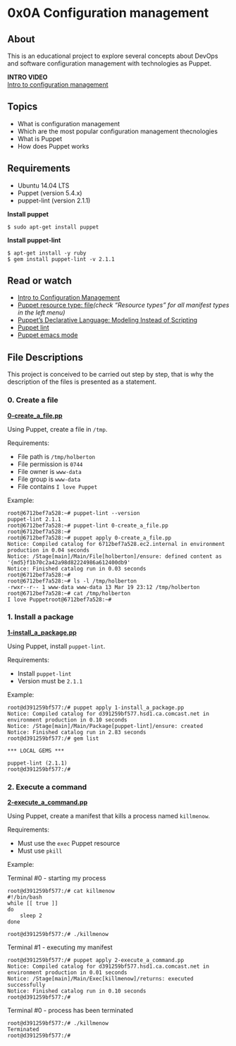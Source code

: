 # 0x0A Configuration management

## About

This is an educational project to explore several concepts about DevOps and software configuration management with technologies as Puppet.

**INTRO VIDEO**  
[Intro to configuration management](https://www.youtube.com/watch?v=ogYLFyp68cI&feature=youtu.be)

## Topics

-  What is configuration management
-  Which are the most popular configuration management thecnologies
-  What is Puppet
-  How does Puppet works

## Requirements

-  Ubuntu 14.04 LTS
-  Puppet (version 5.4.x)
-  puppet-lint (version 2.1.1)

**Install puppet**

```
$ sudo apt-get install puppet
```

**Install puppet-lint**

```
$ apt-get install -y ruby
$ gem install puppet-lint -v 2.1.1
```

## Read or watch

-  [Intro to Configuration Management](https://www.digitalocean.com/community/tutorials/an-introduction-to-configuration-management)
-  [Puppet resource type: file](https://puppet.com/docs/puppet/3.8/types/file.html)_(check “Resource types” for all manifest types in the left menu)_
-  [Puppet’s Declarative Language: Modeling Instead of Scripting](https://puppet.com/blog/puppets-declarative-language-modeling-instead-of-scripting/)
- [Puppet lint](http://puppet-lint.com/)
- [Puppet emacs mode](https://github.com/voxpupuli/puppet-mode)

## File Descriptions

This project is conceived to be carried out step by step, that is why the description of the files is presented as a statement.

### 0. Create a file

**[0-create_a_file.pp](0-create_a_file.pp)**

Using Puppet, create a file in `/tmp`.

Requirements:

- File path is `/tmp/holberton`
- File permission is `0744`
- File owner is `www-data`
- File group is `www-data`
- File contains `I love Puppet`

Example:

```
root@6712bef7a528:~# puppet-lint --version
puppet-lint 2.1.1
root@6712bef7a528:~# puppet-lint 0-create_a_file.pp
root@6712bef7a528:~# 
root@6712bef7a528:~# puppet apply 0-create_a_file.pp
Notice: Compiled catalog for 6712bef7a528.ec2.internal in environment production in 0.04 seconds
Notice: /Stage[main]/Main/File[holberton]/ensure: defined content as '{md5}f1b70c2a42a98d82224986a612400db9'
Notice: Finished catalog run in 0.03 seconds
root@6712bef7a528:~#
root@6712bef7a528:~# ls -l /tmp/holberton
-rwxr--r-- 1 www-data www-data 13 Mar 19 23:12 /tmp/holberton
root@6712bef7a528:~# cat /tmp/holberton
I love Puppetroot@6712bef7a528:~#
```
### 1. Install a package

**[1-install_a_package.pp](1-install_a_package.pp)**

Using Puppet, install `puppet-lint`.

Requirements:

- Install `puppet-lint`
- Version must be `2.1.1`

Example:

```
root@d391259bf577:/# puppet apply 1-install_a_package.pp
Notice: Compiled catalog for d391259bf577.hsd1.ca.comcast.net in environment production in 0.10 seconds
Notice: /Stage[main]/Main/Package[puppet-lint]/ensure: created
Notice: Finished catalog run in 2.83 seconds
root@d391259bf577:/# gem list

*** LOCAL GEMS ***

puppet-lint (2.1.1)
root@d391259bf577:/#
```

### 2. Execute a command

**[2-execute_a_command.pp](2-execute_a_command.pp)**

Using Puppet, create a manifest that kills a process named `killmenow`.

Requirements:

- Must use the `exec` Puppet resource
- Must use `pkill`

Example:

Terminal #0 - starting my process
```
root@d391259bf577:/# cat killmenow
#!/bin/bash
while [[ true ]]
do
    sleep 2
done

root@d391259bf577:/# ./killmenow
```

Terminal #1 - executing my manifest
```
root@d391259bf577:/# puppet apply 2-execute_a_command.pp
Notice: Compiled catalog for d391259bf577.hsd1.ca.comcast.net in environment production in 0.01 seconds
Notice: /Stage[main]/Main/Exec[killmenow]/returns: executed successfully
Notice: Finished catalog run in 0.10 seconds
root@d391259bf577:/# 
```

Terminal #0 - process has been terminated
```
root@d391259bf577:/# ./killmenow
Terminated
root@d391259bf577:/#
```